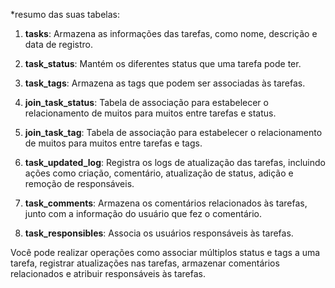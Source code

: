 *resumo das suas tabelas:

1. **tasks**: Armazena as informações das tarefas, como nome, descrição e data de registro.

2. **task_status**: Mantém os diferentes status que uma tarefa pode ter.

3. **task_tags**: Armazena as tags que podem ser associadas às tarefas.

4. **join_task_status**: Tabela de associação para estabelecer o relacionamento de muitos para muitos entre tarefas e status.

5. **join_task_tag**: Tabela de associação para estabelecer o relacionamento de muitos para muitos entre tarefas e tags.

6. **task_updated_log**: Registra os logs de atualização das tarefas, incluindo ações como criação, comentário, atualização de status, adição e remoção de responsáveis.

7. **task_comments**: Armazena os comentários relacionados às tarefas, junto com a informação do usuário que fez o comentário.

8. **task_responsibles**: Associa os usuários responsáveis às tarefas.

Você pode realizar operações como associar múltiplos status e tags a uma tarefa, registrar atualizações nas tarefas, armazenar comentários relacionados e atribuir responsáveis às tarefas.